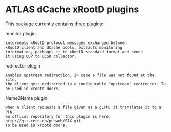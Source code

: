 ATLAS dCache xRootD plugins
==============================================

This package currently contains three plugins:

monitor plugin

	intercepts xRootD protocol messages exchanged between
	xRootD client and dCache pools, extracts monitoring
	information, packages it in xRootD standard format and sends
	it using UDP to UCSD collector.
    
redirector plugin

    enables upstream redirection. in case a file was not found at the site,
    the client gets redirected to a configurable "upstream" redirector. To
    be used in xrootd doors.
    
Name2Name plugin
    
    when a client requests a file given as a gLFN, it translates it to a PFN.
    an offical repository for this plugin is here: 
    http://git.cern.ch/pubweb/FAX.git
    To be used in xrootd doors.
